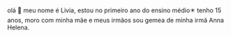 olá 🖤
meu nome é Livia, estou no primeiro ano do ensino médio✴️
tenho 15 anos, moro com minha mãe e meus irmãos 
sou gemea de minha irmã Anna Helena.
